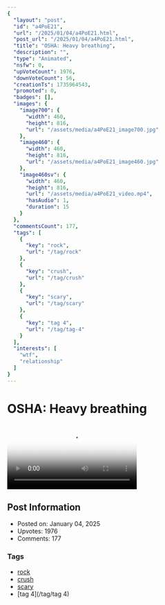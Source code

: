 ```yaml
---
{
  "layout": "post",
  "id": "a4PoE21",
  "url": "/2025/01/04/a4PoE21.html",
  "post_url": "/2025/01/04/a4PoE21.html",
  "title": "OSHA: Heavy breathing",
  "description": "",
  "type": "Animated",
  "nsfw": 0,
  "upVoteCount": 1976,
  "downVoteCount": 56,
  "creationTs": 1735964543,
  "promoted": 0,
  "badges": [],
  "images": {
    "image700": {
      "width": 460,
      "height": 816,
      "url": "/assets/media/a4PoE21_image700.jpg"
    },
    "image460": {
      "width": 460,
      "height": 816,
      "url": "/assets/media/a4PoE21_image460.jpg"
    },
    "image460sv": {
      "width": 460,
      "height": 816,
      "url": "/assets/media/a4PoE21_video.mp4",
      "hasAudio": 1,
      "duration": 15
    }
  },
  "commentsCount": 177,
  "tags": [
    {
      "key": "rock",
      "url": "/tag/rock"
    },
    {
      "key": "crush",
      "url": "/tag/crush"
    },
    {
      "key": "scary",
      "url": "/tag/scary"
    },
    {
      "key": "tag 4",
      "url": "/tag/tag-4"
    }
  ],
  "interests": [
    "wtf",
    "relationship"
  ]
}
---
```


# OSHA: Heavy breathing

<video controls playsinline loop poster="/assets/media/a4PoE21_image460.jpg">
  <source src="/assets/media/a4PoE21_video.mp4" type="video/mp4">
  Your browser does not support the video tag.
</video>

## Post Information

- Posted on: January 04, 2025
- Upvotes: 1976
- Comments: 177

### Tags

- [rock](/tag/rock)
- [crush](/tag/crush)
- [scary](/tag/scary)
- [tag 4](/tag/tag 4)
